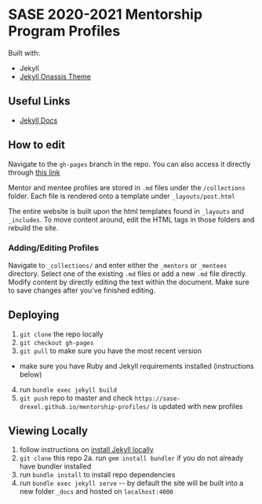 # SASE 2020-2021 Mentorship Program Profiles

Built with:
- Jekyll
- [Jekyll Onassis Theme](https://github.com/ohduran/Onassis)

## Useful Links
- [Jekyll Docs](https://jekyllrb.com/docs/)

## How to edit
Navigate to the `gh-pages` branch in the repo. You can also access it directly through [this link](https://github.com/SASE-Drexel/mentorship-profiles/tree/gh-pages)

Mentor and mentee profiles are stored in `.md` files under the `/collections` folder. Each file is rendered onto a template under `_layouts/post.html`

The entire website is built upon the html templates found in `_layouts` and `_includes`. To move content around, edit the HTML tags in those folders and rebuild the site.

### Adding/Editing Profiles

Navigate to `_collections/` and enter either the `_mentors` or `_mentees` directory. Select one of the existing `.md` files or add a new `.md` file directly. Modify content by directly editing the text within the document. Make sure to save changes after you've finished editing.

## Deploying
1. `git clone` the repo locally
2. `git checkout gh-pages`
3. `git pull` to make sure you have the most recent version
* make sure you have Ruby and Jekyll requirements installed (instructions below)
4. run `bundle exec jekyll build`
5. `git push` repo to master and check `https://sase-drexel.github.io/mentorship-profiles/` is updated with new profiles

## Viewing Locally

1. follow instructions on [install Jekyll locally](https://jekyllrb.com/docs/installation/)
2. `git clone` this repo
2a. run `gem install bundler` if you do not already have bundler installed
3. run `bundle install` to install repo dependencies
4. run `bundle exec jekyll serve` -- by default the site will be built into a new folder `_docs` and hosted on `localhost:4000`
